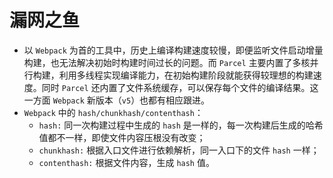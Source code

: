 # 漏网之鱼

- 以 `Webpack` 为首的工具中，历史上编译构建速度较慢，即便监听文件启动增量构建，也无法解决初始时构建时间过长的问题。而 `Parcel` 主要内置了多核并行构建，利用多线程实现编译能力，在初始构建阶段就能获得较理想的构建速度。同时 `Parcel` 还内置了文件系统缓存，可以保存每个文件的编译结果。这一方面 `Webpack` 新版本（`v5`）也都有相应跟进。
- `Webpack` 中的 `hash/chunkhash/contenthash`：
  - `hash:` 同一次构建过程中生成的 `hash` 是一样的，每一次构建后生成的哈希值都不一样，即使文件内容压根没有改变；
  - `chunkhash:` 根据入口文件进行依赖解析，同一入口下的文件 `hash` 一样；
  - `contenthash:`  根据文件内容，生成 `hash` 值。

